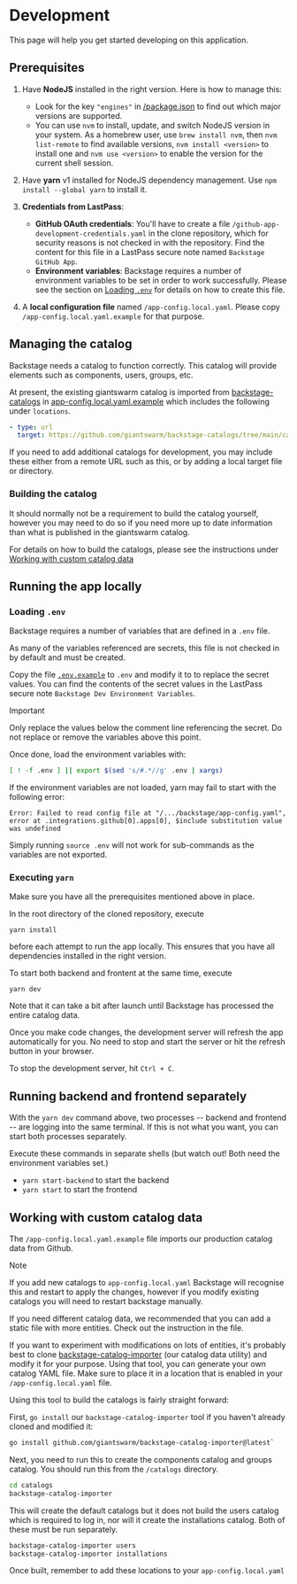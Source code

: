 # Development

This page will help you get started developing on this application.

## Prerequisites

1. Have **NodeJS** installed in the right version. Here is how to manage this:

   - Look for the key `"engines"` in [/package.json](../package.json) to find
     out which major versions are supported.
   - You can use `nvm` to install, update, and switch NodeJS version in your
     system. As a homebrew user, use `brew install nvm`, then `nvm list-remote`
     to find available versions, `nvm install <version>` to install one and
     `nvm use <version>` to enable the version for the current shell session.

2. Have **yarn** v1 installed for NodeJS dependency management. Use
   `npm install --global yarn` to install it.

3. **Credentials from LastPass**:

   - **GitHub OAuth credentials**: You'll have to create a file
     `/github-app-development-credentials.yaml` in the clone repository, which
     for security reasons is not checked in with the repository. Find the
     content for this file in a LastPass secure note named `Backstage GitHub App`.
   - **Environment variables**: Backstage requires a number of environment
     variables to be set in order to work successfully. Please see the section
     on [Loading `.env`](#loading-env) for details on how to create this file.

4. A **local configuration file** named `/app-config.local.yaml`. Please copy
   `/app-config.local.yaml.example` for that purpose.

## Managing the catalog

Backstage needs a catalog to function correctly. This catalog will provide
elements such as components, users, groups, etc.

At present, the existing giantswarm catalog is imported from
[backstage-catalogs](https://github.com/giantswarm/backstage-catalogs/tree/main/catalogs)
in [app-config.local.yaml.example](../app-config.local.yaml.example) which
includes the following under `locations`.

```yaml
- type: url
  target: https://github.com/giantswarm/backstage-catalogs/tree/main/catalogs/*.yaml
```

If you need to add additional catalogs for development, you may include these
either from a remote URL such as this, or by adding a local target file or
directory.

### Building the catalog

It should normally not be a requirement to build the catalog yourself, however
you may need to do so if you need more up to date information than what is
published in the giantswarm catalog.

For details on how to build the catalogs, please see the instructions under
[Working with custom catalog data](#working-with-custom-catalog-data)

## Running the app locally

### Loading `.env`

Backstage requires a number of variables that are defined in a `.env` file.

As many of the variables referenced are secrets, this file is not checked in by
default and must be created.

Copy the file [`.env.example`](../.env.example) to `.env` and modify it to
to replace the secret values. You can find the contents of the secret values in
the LastPass secure note `Backstage Dev Environment Variables`.

> [!IMPORTANT]
> Only replace the values below the comment line referencing the secret.
> Do not replace or remove the variables above this point.

Once done, load the environment variables with:

```bash
[ ! -f .env ] || export $(sed 's/#.*//g' .env | xargs)
```

If the environment variables are not loaded, yarn may fail to start with the
following error:

```nohighlight
Error: Failed to read config file at "/.../backstage/app-config.yaml", error at .integrations.github[0].apps[0], $include substitution value was undefined
```

Simply running `source .env` will not work for sub-commands as the variables are
not exported.

### Executing `yarn`

Make sure you have all the prerequisites mentioned above in place.

In the root directory of the cloned repository, execute

    yarn install

before each attempt to run the app locally. This ensures that you have all
dependencies installed in the right version.

To start both backend and frontent at the same time, execute

    yarn dev

Note that it can take a bit after launch until Backstage has processed the
entire catalog data.

Once you make code changes, the development server will refresh the app
automatically for you. No need to stop and start the server or hit the refresh
button in your browser.

To stop the development server, hit `Ctrl + C`.

## Running backend and frontend separately

With the `yarn dev` command above, two processes -- backend and frontend -- are
logging into the same terminal. If this is not what you want, you can start both
processes separately.

Execute these commands in separate shells (but watch out! Both need the
environment variables set.)

- `yarn start-backend` to start the backend
- `yarn start` to start the frontend

## Working with custom catalog data

The `/app-config.local.yaml.example` file imports our production catalog data
from Github.

> [!Note]
> If you add new catalogs to `app-config.local.yaml` Backstage will recognise
> this and restart to apply the changes, however if you modify existing catalogs
> you will need to restart backstage manually.

If you need different catalog data, we recommended that you can add a static
file with more entities. Check out the instruction in the file.

If you want to experiment with modifications on lots of entities, it's probably
best to clone [backstage-catalog-importer](https://github.com/giantswarm/backstage-catalog-importer)
(our catalog data utility) and modify it for your purpose. Using that tool, you
can generate your own catalog YAML file. Make sure to place it in a location
that is enabled in your `/app-config.local.yaml` file.

Using this tool to build the catalogs is fairly straight forward:

First, `go install` our `backstage-catalog-importer` tool if you haven't already
cloned and modified it:

```bash
go install github.com/giantswarm/backstage-catalog-importer@latest`
```

Next, you need to run this to create the components catalog and groups catalog.
You should run this from the `/catalogs` directory.

```bash
cd catalogs
backstage-catalog-importer
```

This will create the default catalogs but it does not build the users catalog
which is required to log in, nor will it create the installations catalog. Both
of these must be run separately.

```bash
backstage-catalog-importer users
backstage-catalog-importer installations
```

Once built, remember to add these locations to your `app-config.local.yaml`

